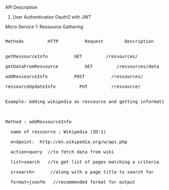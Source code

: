 API Description

1) User Authentication Oauth2 with JWT







Micro Service 1: Ressource Gathering

<pre>

Methods         HTTP          Request        Description<br />

getRessourceInfo          GET         /ressources/          Return ressource info by ressource id<br />
getDataFromRessource          GET         /ressources/data          Returns json data from the ressource that matches "data"<br />
addRessourceInfo          POST          /ressources/          Insert ressource information (API Url and parameters needed for query) <br />
ressourceUpdateInfo         PUT         /ressource/         Edit ressource profile or update ressource point<br />

Example: Adding wikipedia as ressource and getting information<br />


Method : addRessourceInfo<br />
  name of ressource : Wikipedia (ID:1)<br />
  endpoint:  http://en.wikipedia.org/w/api.php <br />
  action=query  //to fetch data from wiki<br />
  list=search   //to get list of pages matching a criteria<br />
  srsearch=      //along with a page title to search for<br />
  format=jsonfm   //recommended format for output<br />


